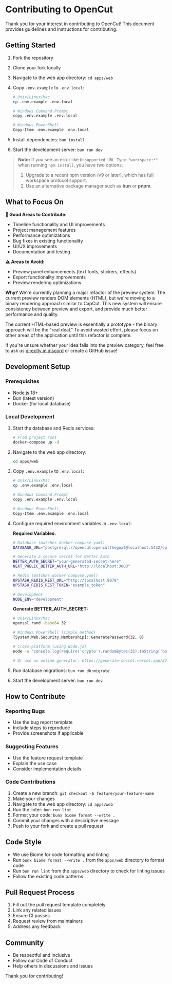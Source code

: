 # Contributing to OpenCut

Thank you for your interest in contributing to OpenCut! This document provides guidelines and instructions for contributing.

## Getting Started

1. Fork the repository
2. Clone your fork locally
3. Navigate to the web app directory: `cd apps/web`
4. Copy `.env.example` to `.env.local`:

   ```bash
   # Unix/Linux/Mac
   cp .env.example .env.local

   # Windows Command Prompt
   copy .env.example .env.local

   # Windows PowerShell
   Copy-Item .env.example .env.local
   ```

5. Install dependencies: `bun install`

6. Start the development server: `bun run dev`

> **Note:** If you see an error like `Unsupported URL Type "workspace:*"` when running `npm install`, you have two options:
>
> 1. Upgrade to a recent npm version (v9 or later), which has full workspace protocol support.
> 2. Use an alternative package manager such as **bun** or **pnpm**.

## What to Focus On

**🎯 Good Areas to Contribute:**

- Timeline functionality and UI improvements
- Project management features
- Performance optimizations
- Bug fixes in existing functionality
- UI/UX improvements
- Documentation and testing

**⚠️ Areas to Avoid:**

- Preview panel enhancements (text fonts, stickers, effects)
- Export functionality improvements
- Preview rendering optimizations

**Why?** We're currently planning a major refactor of the preview system. The current preview renders DOM elements (HTML), but we're moving to a binary rendering approach similar to CapCut. This new system will ensure consistency between preview and export, and provide much better performance and quality.

The current HTML-based preview is essentially a prototype - the binary approach will be the "real deal." To avoid wasted effort, please focus on other areas of the application until this refactor is complete.

If you're unsure whether your idea falls into the preview category, feel free to ask us [directly in discord](https://discord.gg/zmR9N35cjK) or create a GitHub issue!

## Development Setup

### Prerequisites

- Node.js 18+
- Bun (latest version)
- Docker (for local database)

### Local Development

1. Start the database and Redis services:

   ```bash
   # From project root
   docker-compose up -d
   ```

2. Navigate to the web app directory:

   ```bash
   cd apps/web
   ```

3. Copy `.env.example` to `.env.local`:

   ```bash
   # Unix/Linux/Mac
   cp .env.example .env.local

   # Windows Command Prompt
   copy .env.example .env.local

   # Windows PowerShell
   Copy-Item .env.example .env.local
   ```

4. Configure required environment variables in `.env.local`:

   **Required Variables:**

   ```bash
   # Database (matches docker-compose.yaml)
   DATABASE_URL="postgresql://opencut:opencutthegoat@localhost:5432/opencut"

   # Generate a secure secret for Better Auth
   BETTER_AUTH_SECRET="your-generated-secret-here"
   NEXT_PUBLIC_BETTER_AUTH_URL="http://localhost:3000"

   # Redis (matches docker-compose.yaml)
   UPSTASH_REDIS_REST_URL="http://localhost:8079"
   UPSTASH_REDIS_REST_TOKEN="example_token"

   # Development
   NODE_ENV="development"
   ```

   **Generate BETTER_AUTH_SECRET:**

   ```bash
   # Unix/Linux/Mac
   openssl rand -base64 32

   # Windows PowerShell (simple method)
   [System.Web.Security.Membership]::GeneratePassword(32, 0)

   # Cross-platform (using Node.js)
   node -e "console.log(require('crypto').randomBytes(32).toString('base64'))"

   # Or use an online generator: https://generate-secret.vercel.app/32
   ```

5. Run database migrations: `bun run db:migrate`
6. Start the development server: `bun run dev`

## How to Contribute

### Reporting Bugs

- Use the bug report template
- Include steps to reproduce
- Provide screenshots if applicable

### Suggesting Features

- Use the feature request template
- Explain the use case
- Consider implementation details

### Code Contributions

1. Create a new branch: `git checkout -b feature/your-feature-name`
2. Make your changes
3. Navigate to the web app directory: `cd apps/web`
4. Run the linter: `bun run lint`
5. Format your code: `bunx biome format --write .`
6. Commit your changes with a descriptive message
7. Push to your fork and create a pull request

## Code Style

- We use Biome for code formatting and linting
- Run `bunx biome format --write .` from the `apps/web` directory to format code
- Run `bun run lint` from the `apps/web` directory to check for linting issues
- Follow the existing code patterns

## Pull Request Process

1. Fill out the pull request template completely
2. Link any related issues
3. Ensure CI passes
4. Request review from maintainers
5. Address any feedback

## Community

- Be respectful and inclusive
- Follow our Code of Conduct
- Help others in discussions and issues

Thank you for contributing!
